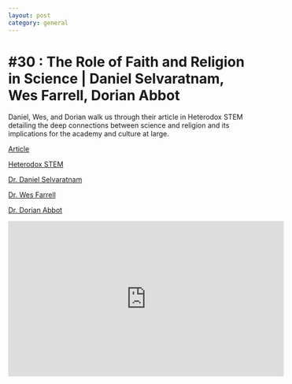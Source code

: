 ```yaml
---
layout: post
category: general 
---
```


# #30 : The Role of Faith and Religion in Science | Daniel Selvaratnam, Wes Farrell, Dorian Abbot 

Daniel, Wes, and Dorian walk us through their article in Heterodox STEM detailing the deep connections between science and religion and its implications for the academy and culture at large.

[Article](https://hxstem.substack.com/p/the-heavens-declare-the-glory-of?r=nscsf&s=r)

[Heterodox STEM](https://hxstem.substack.com/)

[Dr. Daniel Selvaratnam](https://scholar.google.com/citations?user=dvvVHS4AAAAJ&hl=en)

[Dr. Wes Farrell](https://scholar.google.com/citations?user=oPz7y4IAAAAJ&hl=en&oi=sra)

[Dr. Dorian Abbot](https://geosci.uchicago.edu/people/dorian-abbot/)

<iframe width="560" height="315" src="https://www.youtube.com/embed/lnXeMcH1qDk" title="YouTube video player" frameborder="0" allow="accelerometer; autoplay; clipboard-write; encrypted-media; gyroscope; picture-in-picture" allowfullscreen></iframe>
